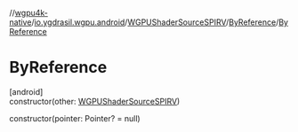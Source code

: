 //[wgpu4k-native](../../../../index.md)/[io.ygdrasil.wgpu.android](../../index.md)/[WGPUShaderSourceSPIRV](../index.md)/[ByReference](index.md)/[ByReference](-by-reference.md)

# ByReference

[android]\
constructor(other: [WGPUShaderSourceSPIRV](../index.md))

constructor(pointer: Pointer? = null)